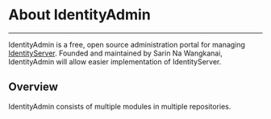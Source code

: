 # About IdentityAdmin

----

IdentityAdmin is a free, open source administration portal for managing [IdentityServer](https://github.com/IdentityServer/). Founded and maintained by Sarin Na Wangkanai, IdentityAdmin will allow easier implementation of IdentityServer.

## Overview

IdentityAdmin consists of multiple modules in multiple repositories.
